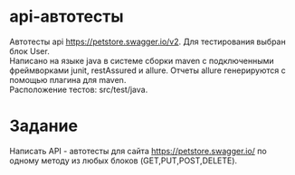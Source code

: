 # api-автотесты

Автотесты api https://petstore.swagger.io/v2.
Для тестирования выбран блок User.
<br>
Написано на языке java в системе сборки maven c подключенными фреймворками junit, restAssured и allure. Отчеты allure генерируются с помощью плагина для maven.
<br>
Расположение тестов: src/test/java. 
<br>
# Задание
Написать API - автотесты для сайта https://petstore.swagger.io/ по одному методу из любых блоков (GET,PUT,POST,DELETE). 


